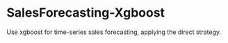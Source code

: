 # SalesForecasting-Xgboost
Use xgboost for time-series sales forecasting, applying the direct strategy. 

